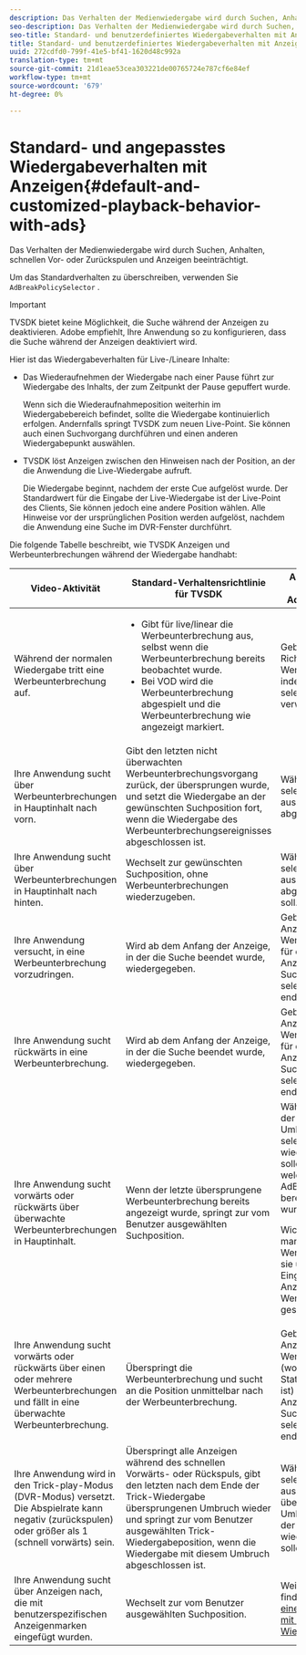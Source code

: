 ```yaml
---
description: Das Verhalten der Medienwiedergabe wird durch Suchen, Anhalten, schnellen Vor- oder Zurückspulen und Anzeigen beeinträchtigt.
seo-description: Das Verhalten der Medienwiedergabe wird durch Suchen, Anhalten, schnellen Vor- oder Zurückspulen und Anzeigen beeinträchtigt.
seo-title: Standard- und benutzerdefiniertes Wiedergabeverhalten mit Anzeigen
title: Standard- und benutzerdefiniertes Wiedergabeverhalten mit Anzeigen
uuid: 272cdfd0-799f-41e5-bf41-1620d48c992a
translation-type: tm+mt
source-git-commit: 21d1eae53cea303221de00765724e787cf6e84ef
workflow-type: tm+mt
source-wordcount: '679'
ht-degree: 0%

---
```



# Standard- und angepasstes Wiedergabeverhalten mit Anzeigen{#default-and-customized-playback-behavior-with-ads}

Das Verhalten der Medienwiedergabe wird durch Suchen, Anhalten, schnellen Vor- oder Zurückspulen und Anzeigen beeinträchtigt.

Um das Standardverhalten zu überschreiben, verwenden Sie `AdBreakPolicySelector` .

>[!IMPORTANT]
>
>TVSDK bietet keine Möglichkeit, die Suche während der Anzeigen zu deaktivieren. Adobe empfiehlt, Ihre Anwendung so zu konfigurieren, dass die Suche während der Anzeigen deaktiviert wird.

Hier ist das Wiedergabeverhalten für Live-/Lineare Inhalte:

* Das Wiederaufnehmen der Wiedergabe nach einer Pause führt zur Wiedergabe des Inhalts, der zum Zeitpunkt der Pause gepuffert wurde.

   Wenn sich die Wiederaufnahmeposition weiterhin im Wiedergabebereich befindet, sollte die Wiedergabe kontinuierlich erfolgen. Andernfalls springt TVSDK zum neuen Live-Point. Sie können auch einen Suchvorgang durchführen und einen anderen Wiedergabepunkt auswählen.
* TVSDK löst Anzeigen zwischen den Hinweisen nach der Position, an der die Anwendung die Live-Wiedergabe aufruft.

   Die Wiedergabe beginnt, nachdem der erste Cue aufgelöst wurde. Der Standardwert für die Eingabe der Live-Wiedergabe ist der Live-Point des Clients, Sie können jedoch eine andere Position wählen. Alle Hinweise vor der ursprünglichen Position werden aufgelöst, nachdem die Anwendung eine Suche im DVR-Fenster durchführt.

Die folgende Tabelle beschreibt, wie TVSDK Anzeigen und Werbeunterbrechungen während der Wiedergabe handhabt:

<table id="table_466538B1C2A646B89EB4F9AA111203BE"> 
 <thead> 
  <tr> 
   <th colname="col1" class="entry"> Video-Aktivität </th> 
   <th colname="col2" class="entry"> Standard-Verhaltensrichtlinie für TVSDK </th> 
   <th colname="col3" class="entry">Anpassung verfügbar über <span class="codeph"> AdBreakPolicySelector </span> </th> 
  </tr>
 </thead>
 <tbody> 
  <tr> 
   <td colname="col1"> Während der normalen Wiedergabe tritt eine Werbeunterbrechung auf. </td> 
   <td colname="col2"> 
    <ul id="ul_10D2638676EA4ADDA718E61BD4FDC1D2"> 
     <li id="li_D5CC30F063934C738971E2E8AF00C137"> Gibt für live/linear die Werbeunterbrechung aus, selbst wenn die Werbeunterbrechung bereits beobachtet wurde. </li> 
     <li id="li_D962C0938DA74186AE99D117E5A74E38">Bei VOD wird die Werbeunterbrechung abgespielt und die Werbeunterbrechung wie angezeigt markiert. </li> 
    </ul> </td> 
   <td colname="col3">Geben Sie eine andere Richtlinie für die Werbeunterbrechung an, indem Sie <span class="codeph"> selectPolicyForAdBreak</span> verwenden. </td> 
  </tr> 
  <tr> 
   <td colname="col1"> Ihre Anwendung sucht über Werbeunterbrechungen in Hauptinhalt nach vorn. </td> 
   <td colname="col2"> Gibt den letzten nicht überwachten Werbeunterbrechungsvorgang zurück, der übersprungen wurde, und setzt die Wiedergabe an der gewünschten Suchposition fort, wenn die Wiedergabe des Werbeunterbrechungsereignisses abgeschlossen ist. </td> 
   <td colname="col3">Wählen Sie mit <span class="codeph"> selectAdBreaksToPlay</span> aus, welcher Umbruch abgespielt werden soll. </td> 
  </tr> 
  <tr> 
   <td colname="col1"> Ihre Anwendung sucht über Werbeunterbrechungen in Hauptinhalt nach hinten. </td> 
   <td colname="col2"> Wechselt zur gewünschten Suchposition, ohne Werbeunterbrechungen wiederzugeben. </td> 
   <td colname="col3">Wählen Sie mit <span class="codeph"> selectAdBreaksToPlay</span> aus, welcher Umbruch abgespielt werden soll.                      </td> 
  </tr> 
  <tr> 
   <td colname="col1"> Ihre Anwendung versucht, in eine Werbeunterbrechung vorzudringen. </td> 
   <td colname="col2"> Wird ab dem Anfang der Anzeige, in der die Suche beendet wurde, wiedergegeben. </td> 
   <td colname="col3">Geben Sie eine andere Anzeigenrichtlinie für die Werbeunterbrechung und für die spezifische Anzeige an, bei der die Suche mit <span class="codeph"> selectPolicyForSeekIntoAd</span> endete. </td> 
  </tr> 
  <tr> 
   <td colname="col1"> Ihre Anwendung sucht rückwärts in eine Werbeunterbrechung. </td> 
   <td colname="col2"> Wird ab dem Anfang der Anzeige, in der die Suche beendet wurde, wiedergegeben. </td> 
   <td colname="col3">Geben Sie eine andere Anzeigenrichtlinie für die Werbeunterbrechung und für die spezifische Anzeige an, bei der die Suche mit <span class="codeph"> selectPolicyForSeekIntoAd</span> endete. </td> 
  </tr> 
  <tr> 
   <td colname="col1"> Ihre Anwendung sucht vorwärts oder rückwärts über überwachte Werbeunterbrechungen in Hauptinhalt. </td> 
   <td colname="col2"> Wenn der letzte übersprungene Werbeunterbrechung bereits angezeigt wurde, springt zur vom Benutzer ausgewählten Suchposition. </td> 
   <td colname="col3">Wählen Sie aus, welche der übersprungenen Umbrüche mit <span class="codeph"> selectAdBreaksToPlay</span> wiedergegeben werden sollen, und stellen Sie fest, welche Umbrüche mit <span class="codeph"> AdBreak.isWatched</span> bereits überwacht wurden. <p>Wichtig:  Standardmäßig markiert TVSDK eine Werbeunterbrechung, wie sie unmittelbar nach Eingabe der ersten Anzeige in der Werbeunterbrechung gesehen wird. </p> </td> 
  </tr> 
  <tr> 
   <td colname="col1"> Ihre Anwendung sucht vorwärts oder rückwärts über einen oder mehrere Werbeunterbrechungen und fällt in eine überwachte Werbeunterbrechung. </td> 
   <td colname="col2"> Überspringt die Werbeunterbrechung und sucht an die Position unmittelbar nach der Werbeunterbrechung. </td> 
   <td colname="col3">Geben Sie eine andere Anzeigenrichtlinie für die Werbeunterbrechung (wobei der überwachte Status auf "true"festgelegt ist) und für die spezifische Anzeige, bei der die Suche mit <span class="codeph"> selectPolicyForSeekIntoAd</span> endete, an. </td> 
  </tr> 
  <tr> 
   <td colname="col1"> Ihre Anwendung wird in den Trick-play-Modus (DVR-Modus) versetzt. Die Abspielrate kann negativ (zurückspulen) oder größer als 1 (schnell vorwärts) sein. </td> 
   <td colname="col2"> Überspringt alle Anzeigen während des schnellen Vorwärts- oder Rückspuls, gibt den letzten nach dem Ende der Trick-Wiedergabe übersprungenen Umbruch wieder und springt zur vom Benutzer ausgewählten Trick-Wiedergabeposition, wenn die Wiedergabe mit diesem Umbruch abgeschlossen ist. </td> 
   <td colname="col3">Wählen Sie mithilfe von <span class="codeph"> selectAdBreaksToPlay</span> aus, welche der übersprungenen Umbrüche nach dem Ende der Trick-Wiedergabe wiedergegeben werden sollen. </td> 
  </tr> 
  <tr> 
   <td colname="col1"> Ihre Anwendung sucht über Anzeigen nach, die mit benutzerspezifischen Anzeigenmarken eingefügt wurden. </td> 
   <td colname="col2"> Wechselt zur vom Benutzer ausgewählten Suchposition. </td> 
   <td colname="col3">Weitere Informationen finden Sie unter <a href="../../tvsdk-2.7-for-android/content-playback-options/ui-configure/t-psdk-android-2.7-ui-seek-scrub-bar-display.md" format="dita" scope="local"> Anzeigen einer Scrubbing-Leiste mit der aktuellen Wiedergabeposition...</a> </td> 
  </tr> 
 </tbody> 
</table>